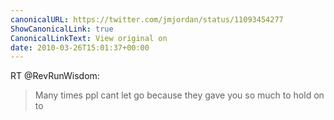 ```yaml
---
canonicalURL: https://twitter.com/jmjordan/status/11093454277
ShowCanonicalLink: true
CanonicalLinkText: View original on
date: 2010-03-26T15:01:37+00:00
---
```

RT @RevRunWisdom:
> Many times ppl cant let go because they gave you so much to hold on to